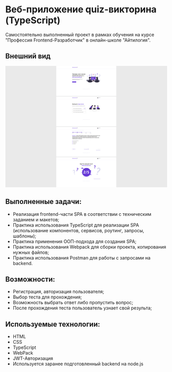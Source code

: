 # Веб-приложение quiz-викторина (TypeScript)

Самостоятельно выполненный проект в рамках обучения на курсе "Профессия Frontend-Разработчик" в онлайн-школе "Айтилогия".

## Внешний вид

![project-screen](project-image.jpg)

## Выполненные задачи:
- Реализация frontend-части SPA в соответствии с техническим заданием и макетов;
- Практика использования TypeScript для реализации SPA (использование компонентов, сервисов, роутинг, запросы, шаблоны);
- Практика применения ООП-подхода для создания SPA;
- Практика использования Webpack для сборки проекта, копирования нужных файлов;
- Практика использования Postman для работы с запросами на backend.

## Возможности:
* Регистрация, авторизация пользователя;
* Выбор теста для прохождения;
* Возможность выбрать ответ либо пропустить вопрос;
* После прохождения теста пользователь узнает свой результа;

## Используемые технологии:
* HTML
* CSS
* TypeScript
* WebPack
* JWT-Авторизация
* Используется заранее подготовленный backend на node.js